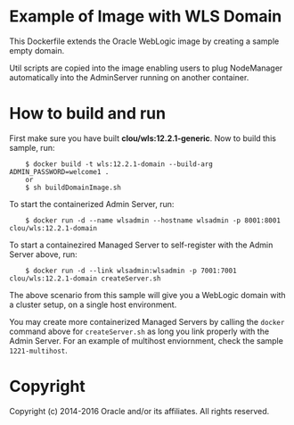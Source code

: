 Example of Image with WLS Domain
================================
This Dockerfile extends the Oracle WebLogic image by creating a sample empty domain.

Util scripts are copied into the image enabling users to plug NodeManager automatically into the AdminServer running on another container.

# How to build and run
First make sure you have built **clou/wls:12.2.1-generic**. Now to build this sample, run:

        $ docker build -t wls:12.2.1-domain --build-arg ADMIN_PASSWORD=welcome1 .
		or
		$ sh buildDomainImage.sh

To start the containerized Admin Server, run:

        $ docker run -d --name wlsadmin --hostname wlsadmin -p 8001:8001 clou/wls:12.2.1-domain

To start a containezired Managed Server to self-register with the Admin Server above, run:

        $ docker run -d --link wlsadmin:wlsadmin -p 7001:7001 clou/wls:12.2.1-domain createServer.sh

The above scenario from this sample will give you a WebLogic domain with a cluster setup, on a single host environment.

You may create more containerized Managed Servers by calling the `docker` command above for `createServer.sh` as long you link properly with the Admin Server. For an example of multihost enviornment, check the sample `1221-multihost`.

# Copyright
Copyright (c) 2014-2016 Oracle and/or its affiliates. All rights reserved.
